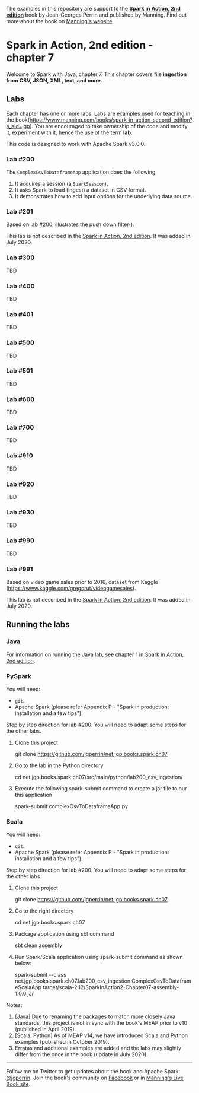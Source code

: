The examples in this repository are support to the **[Spark in Action, 2nd edition](http://jgp.net/sia)** book by Jean-Georges Perrin and published by Manning. Find out more about the book on [Manning's website](http://jgp.ai/sia).

# Spark in Action, 2nd edition - chapter 7

Welcome to Spark with Java, chapter 7. This chapter covers file **ingestion from CSV, JSON, XML, text, and more**.

## Labs

Each chapter has one or more labs. Labs are examples used for teaching in the book(https://www.manning.com/books/spark-in-action-second-edition?a_aid=jgp). You are encouraged to take ownership of the code and modify it, experiment with it, hence the use of the term **lab**.

This code is designed to work with Apache Spark v3.0.0.

### Lab \#200

The `ComplexCsvToDataframeApp` application does the following:

1.	It acquires a session (a `SparkSession`).
2.	It asks Spark to load (ingest) a dataset in CSV format.
3.	It demonstrates how to add input options for the underlying data source.

### Lab \#201

Based on lab \#200, illustrates the push down filter().

This lab is not described in the [Spark in Action, 2nd edition](http://jgp.ai/sia). It was added in July 2020.

### Lab \#300

TBD

### Lab \#400

TBD

### Lab \#401

TBD

### Lab \#500

TBD

### Lab \#501

TBD

### Lab \#600

TBD

### Lab \#700

TBD

### Lab \#910

TBD

### Lab \#920

TBD

### Lab \#930

TBD

### Lab \#990

TBD

### Lab \#991

Based on video game sales prior to 2016, dataset from Kaggle (https://www.kaggle.com/gregorut/videogamesales).

This lab is not described in the [Spark in Action, 2nd edition](http://jgp.ai/sia). It was added in July 2020.

## Running the labs

### Java

For information on running the Java lab, see chapter 1 in [Spark in Action, 2nd edition](http://jgp.ai/sia).

### PySpark

You will need:
 * `git`.
 * Apache Spark (please refer Appendix P - "Spark in production: installation and a few tips").

Step by step direction for lab \#200. You will need to adapt some steps for the other labs.

1. Clone this project

    git clone https://github.com/jgperrin/net.jgp.books.spark.ch07

2. Go to the lab in the Python directory

    cd net.jgp.books.spark.ch07/src/main/python/lab200_csv_ingestion/

3. Execute the following spark-submit command to create a jar file to our this application

    spark-submit complexCsvToDataframeApp.py

### Scala

You will need:
 * `git`.
 * Apache Spark (please refer Appendix P - "Spark in production: installation and a few tips"). 

Step by step direction for lab \#200. You will need to adapt some steps for the other labs.

1. Clone this project

    git clone https://github.com/jgperrin/net.jgp.books.spark.ch07

2. Go to the right directory

    cd net.jgp.books.spark.ch07

3. Package application using sbt command

    sbt clean assembly

4. Run Spark/Scala application using spark-submit command as shown below:

    spark-submit --class net.jgp.books.spark.ch07.lab200_csv_ingestion.ComplexCsvToDataframeScalaApp target/scala-2.12/SparkInAction2-Chapter07-assembly-1.0.0.jar

Notes: 
 1. [Java] Due to renaming the packages to match more closely Java standards, this project is not in sync with the book's MEAP prior to v10 (published in April 2019).
 2. [Scala, Python] As of MEAP v14, we have introduced Scala and Python examples (published in October 2019).
 3. Erratas and additional examples are added and the labs may slightly differ from the once in the book (update in July 2020).
 
---

Follow me on Twitter to get updates about the book and Apache Spark: [@jgperrin](https://twitter.com/jgperrin). Join the book's community on [Facebook](https://www.facebook.com/SparkInAction/) or in [Manning's Live Book site](https://livebook.manning.com/book/spark-in-action-second-edition/about-this-book/?a_aid=jgp).
